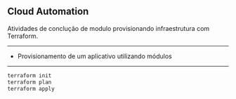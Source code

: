## Cloud Automation
Atividades de conclução de modulo provisionando infraestrutura com Terraform.

---

- Provisionamento de um aplicativo utilizando módulos  

---
```bash
terraform init
terraform plan
terraform apply
```
